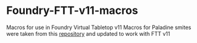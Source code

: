 # Foundry-FTT-v11-macros
Macros for use in Foundry Virtual Tabletop v11
Macros for Paladine smites were taken from this [repository]('https://github.com/Kuffeh1/Foundry/tree/main/Spells/Level%201') and updated to work with FTT v11
